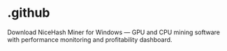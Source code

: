 # .github
Download NiceHash Miner for Windows — GPU and CPU mining software with performance monitoring and profitability dashboard.
